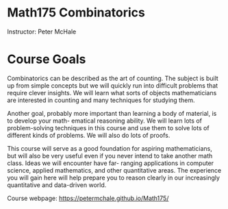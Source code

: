 # Math175 Combinatorics 
 
Instructor: Peter McHale

# Course Goals 

Combinatorics can be described as the art of counting. The subject is built up from simple concepts but we will quickly run into difficult problems that require clever insights. We will learn what sorts of objects mathematicians are interested in counting and many techniques for studying them.

Another goal, probably more important than learning a body of material, is to develop your math- ematical reasoning ability. We will learn lots of problem-solving techniques in this course and use them to solve lots of different kinds of problems. We will also do lots of proofs.

This course will serve as a good foundation for aspiring mathematicians, but will also be very useful even if you never intend to take another math class. Ideas we will encounter have far- ranging applications in computer science, applied mathematics, and other quantitative areas. The experience you will gain here will help prepare you to reason clearly in our increasingly quantitative and data-driven world.

Course webpage: https://petermchale.github.io/Math175/ 

